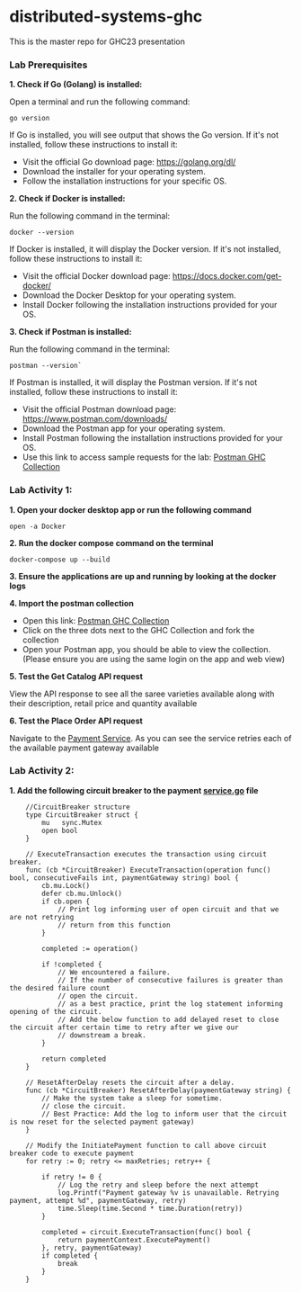 # distributed-systems-ghc
This is the master repo for GHC23 presentation


### Lab Prerequisites

**1. Check if Go (Golang) is installed:**

Open a terminal and run the following command:

````
go version
````
If Go is installed, you will see output that shows the Go version. If it's not installed, follow these instructions to install it:

* Visit the official Go download page: https://golang.org/dl/
* Download the installer for your operating system.
* Follow the installation instructions for your specific OS.


**2. Check if Docker is installed:**

Run the following command in the terminal:

````
docker --version
````
If Docker is installed, it will display the Docker version. If it's not installed, follow these instructions to install it:

* Visit the official Docker download page: https://docs.docker.com/get-docker/
* Download the Docker Desktop for your operating system.
* Install Docker following the installation instructions provided for your OS.


**3. Check if Postman is installed:**

Run the following command in the terminal:

````
postman --version`
````

If Postman is installed, it will display the Postman version. If it's not installed, follow these instructions to install it:

* Visit the official Postman download page: https://www.postman.com/downloads/
* Download the Postman app for your operating system.
* Install Postman following the installation instructions provided for your OS.
* Use this link to access sample requests for the lab: [Postman GHC Collection](https://winter-star-7764.postman.co/workspace/GHC~d573817e-ed58-47c3-9649-154b689c53a5/collection/29024639-a2ec43b9-7243-4c17-9e70-c146c0b26dab?action=share&creator=29024639)


### Lab Activity 1:
**1. Open your docker desktop app or run the following command**
```
open -a Docker 
```
**2. Run the docker compose command on the terminal**
````
docker-compose up --build
````
**3. Ensure the applications are up and running by looking at the docker logs**

**4. Import the postman collection** 
* Open this link: [Postman GHC Collection](https://winter-star-7764.postman.co/workspace/GHC~d573817e-ed58-47c3-9649-154b689c53a5/collection/29024639-a2ec43b9-7243-4c17-9e70-c146c0b26dab?action=share&creator=29024639)
* Click on the three dots next to the GHC Collection and fork the collection
* Open your Postman app, you should be able to view the collection. (Please ensure you are using the same login on the app and web view)

**5. Test the Get Catalog API request**

View the API response to see all the saree varieties available along with their description, retail price and quantity available

**6. Test the Place Order API request**

Navigate to the [Payment Service](https://github.com/sanya-sharma/distributed-systems-ghc/blob/main/payment/service/service.go#L16). As you can see the service retries each of the available payment gateway available

### Lab Activity 2:

**1. Add the following circuit breaker to the payment [service.go](https://github.com/sanya-sharma/distributed-systems-ghc/blob/main/payment/service/service.go) file**

```
    //CircuitBreaker structure 
    type CircuitBreaker struct {
        mu   sync.Mutex
        open bool
    }

    // ExecuteTransaction executes the transaction using circuit breaker.
    func (cb *CircuitBreaker) ExecuteTransaction(operation func() bool, consecutiveFails int, paymentGateway string) bool {
        cb.mu.Lock()
        defer cb.mu.Unlock()
        if cb.open {
            // Print log informing user of open circuit and that we are not retrying
            // return from this function
        }

        completed := operation()

        if !completed {
            // We encountered a failure. 
            // If the number of consecutive failures is greater than the desired failure count
            // open the circuit.
            // as a best practice, print the log statement informing opening of the circuit.
            // Add the below function to add delayed reset to close the circuit after certain time to retry after we give our 
            // downstream a break.
        }

        return completed
    }

    // ResetAfterDelay resets the circuit after a delay.
    func (cb *CircuitBreaker) ResetAfterDelay(paymentGateway string) {
        // Make the system take a sleep for sometime. 
        // close the circuit.
        // Best Practice: Add the log to inform user that the circuit is now reset for the selected payment gateway)
    }

    // Modify the InitiatePayment function to call above circuit breaker code to execute payment
    for retry := 0; retry <= maxRetries; retry++ {

        if retry != 0 {
            // Log the retry and sleep before the next attempt
            log.Printf("Payment gateway %v is unavailable. Retrying payment, attempt %d", paymentGateway, retry)
            time.Sleep(time.Second * time.Duration(retry))
        }

        completed = circuit.ExecuteTransaction(func() bool {
            return paymentContext.ExecutePayment()
        }, retry, paymentGateway)
        if completed {
            break
        }
    }
```